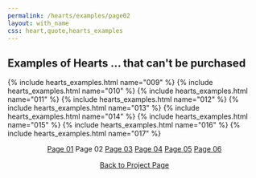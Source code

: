 ```yaml
---
permalink: /hearts/examples/page02
layout: with_name
css: heart,quote,hearts_examples
---
```


## Examples of Hearts ... that can't be purchased

{% include hearts_examples.html name="009" %}
{% include hearts_examples.html name="010" %}
{% include hearts_examples.html name="011" %}
{% include hearts_examples.html name="012" %}
{% include hearts_examples.html name="013" %}
{% include hearts_examples.html name="014" %}
{% include hearts_examples.html name="015" %}
{% include hearts_examples.html name="016" %}
{% include hearts_examples.html name="017" %}


<center>
<div class="index-div">
<a href="/hearts/examples">Page 01</a>
Page 02
<a href="/hearts/examples/page03">Page 03</a>
<a href="/hearts/examples/page04">Page 04</a>
<a href="/hearts/examples/page05">Page 05</a>
<a href="/hearts/examples/page06">Page 06</a>

<br/>
<div style="padding-top: 15px;">
<a href="/works/heart">Back to Project Page</a>
</div>

</div>
</center>
